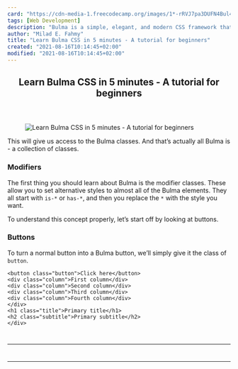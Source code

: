 ```yaml
---
card: "https://cdn-media-1.freecodecamp.org/images/1*-rRVJ7pa3DUFN4Bul4e_CA.png"
tags: [Web Development]
description: "Bulma is a simple, elegant, and modern CSS framework that a l"
author: "Milad E. Fahmy"
title: "Learn Bulma CSS in 5 minutes - A tutorial for beginners"
created: "2021-08-16T10:14:45+02:00"
modified: "2021-08-16T10:14:45+02:00"
---
```

<div class="site-wrapper">
<main id="site-main" class="site-main outer">
<div class="inner">
<article class="post-full post tag-web-development tag-css tag-programming tag-learning tag-web-design ">
<header class="post-full-header">
<h1 class="post-full-title">Learn Bulma CSS in 5 minutes - A tutorial for beginners</h1>
</header>
<figure class="post-full-image">
<picture>
<source media="(max-width: 700px)" sizes="1px" srcset="data:image/gif;base64,R0lGODlhAQABAIAAAAAAAP///yH5BAEAAAAALAAAAAABAAEAAAIBRAA7 1w">
<source media="(min-width: 701px)" sizes="(max-width: 800px) 400px,
(max-width: 1170px) 700px,
1400px" srcset="https://cdn-media-1.freecodecamp.org/images/1*-rRVJ7pa3DUFN4Bul4e_CA.png 300w,
https://cdn-media-1.freecodecamp.org/images/1*-rRVJ7pa3DUFN4Bul4e_CA.png 600w,
https://cdn-media-1.freecodecamp.org/images/1*-rRVJ7pa3DUFN4Bul4e_CA.png 1000w,
https://cdn-media-1.freecodecamp.org/images/1*-rRVJ7pa3DUFN4Bul4e_CA.png 2000w">
<img onerror="this.style.display='none'" src="https://cdn-media-1.freecodecamp.org/images/1*-rRVJ7pa3DUFN4Bul4e_CA.png" alt="Learn Bulma CSS in 5 minutes - A tutorial for beginners">
</picture>
</figure>
<section class="post-full-content">
<div class="post-content">
</code></pre><p>This will give us access to the Bulma classes. And that’s actually all Bulma is - a collection of classes.</p><h3 id="modifiers">Modifiers</h3><p>The first thing you should learn about Bulma is the modifier classes. These allow you to set alternative styles to almost all of the Bulma elements. They all start with <code>is-*</code> or <code>has-*</code>, and then you replace the <code>*</code> with the style you want.</p><p>To understand this concept properly, let’s start off by looking at buttons.</p><h3 id="buttons">Buttons</h3><p>To turn a normal button into a Bulma button, we’ll simply give it the class of <code>button</code>.</p><pre><code class="language-html">&lt;button class="button"&gt;Click here&lt;/button&gt;
&lt;div class="column"&gt;First column&lt;/div&gt;
&lt;div class="column"&gt;Second column&lt;/div&gt;
&lt;div class="column"&gt;Third column&lt;/div&gt;
&lt;div class="column"&gt;Fourth column&lt;/div&gt;
&lt;/div&gt;
&lt;h1 class="title"&gt;Primary title&lt;/h1&gt;
&lt;h2 class="subtitle"&gt;Primary subtitle&lt;/h2&gt;
&lt;/div&gt;
</div>
<hr>
<hr>
</section>
</article>
</div>
</main>
</div>
<!-- Google Tag Manager (noscript) -->
<!-- End Google Tag Manager (noscript) -->
